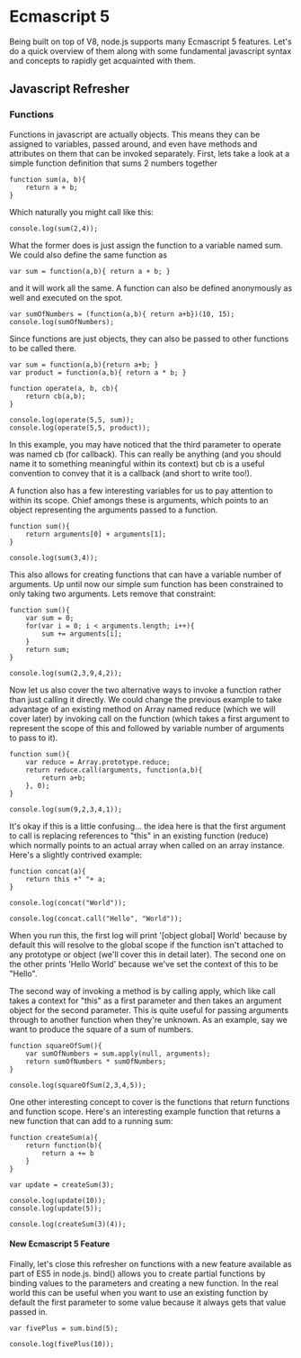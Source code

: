 # Ecmascript 5
Being built on top of V8, node.js supports many Ecmascript 5 features. Let's do a quick overview of them along with some fundamental javascript syntax and concepts to rapidly get acquainted with them.

## Javascript Refresher
### Functions 
Functions in javascript are actually objects. This means they can be assigned to variables, passed around, and even have methods and attributes on them that can be invoked separately. First, lets take a look at a simple function definition that sums 2 numbers together

	function sum(a, b){
		return a + b;
	}
	
Which naturally you might call like this:
	
	console.log(sum(2,4)); 

What the former does is just assign the function to a variable named sum. We could also define the same function as 

	var sum = function(a,b){ return a + b; }

and it will work all the same. A function can also be defined anonymously as well and executed on the spot.

	var sumOfNumbers = (function(a,b){ return a+b})(10, 15);
	console.log(sumOfNumbers);

Since functions are just objects, they can also be passed to other functions to be called there. 

	var sum = function(a,b){return a+b; }
	var product = function(a,b){ return a * b; }
	
	function operate(a, b, cb){
		return cb(a,b);
	}
	
	console.log(operate(5,5, sum));
	console.log(operate(5,5, product));

In this example, you may have noticed that the third parameter to operate was named cb (for callback). This can really be anything (and you should name it to something meaningful within its context) but cb is a useful convention to convey that it is a callback (and short to write too!). 

A function also has a few interesting variables for us to pay attention to within its scope. Chief amongs these is arguments, which points to an object representing the arguments passed to a function.
	
	function sum(){
		return arguments[0] + arguments[1];
	}
	
	console.log(sum(3,4));

This also allows for creating functions that can have a variable number of arguments. Up until now our simple sum function has been constrained to only taking two arguments. Lets remove that constraint:
	
	function sum(){
		var sum = 0;
		for(var i = 0; i < arguments.length; i++){
			sum += arguments[i];
		}
		return sum;
	}
	
	console.log(sum(2,3,9,4,2));

Now let us also cover the two alternative ways to invoke a function rather than just calling it directly. We could change the previous example to take advantage of an existing method on Array named reduce (which we will cover later) by invoking call on the function (which takes a first argument to represent the scope of this and followed by variable number of arguments to pass to it).

 
	function sum(){
		var reduce = Array.prototype.reduce; 
		return reduce.call(arguments, function(a,b){
			return a+b;
		}, 0);	
	}

	console.log(sum(9,2,3,4,1));

It's okay if this is a little confusing... the idea here is that the first argument to call is replacing references to "this" in an existing function (reduce) which normally points to an actual array when called on an array instance. Here's a slightly contrived example:
	
	function concat(a){
		return this +" "+ a;
	}
	
	console.log(concat("World"));
	
	console.log(concat.call("Hello", "World"));

When you run this, the first log will print '[object global] World' because by default this will resolve to the global scope if the function isn't attached to any prototype or object (we'll cover this in detail later). The second one on the other prints 'Hello World' because we've set the context of this to be "Hello". 

The second way of invoking a method is by calling apply, which like call takes a context for "this" as a first parameter and then takes an argument object for the second parameter. This is quite useful for passing arguments through to another function when they're unknown. As an example, say we want to produce the square of a sum of numbers.
	
	function squareOfSum(){
		var sumOfNumbers = sum.apply(null, arguments);
		return sumOfNumbers * sumOfNumbers;
	}
	
	console.log(squareOfSum(2,3,4,5));

One other interesting concept to cover is the functions that return functions and function scope. Here's an interesting example function that returns a new function that can add to a running sum:
	
	function createSum(a){
		return function(b){
			return a += b
		}
	}

	var update = createSum(3);
	
	console.log(update(10));
	console.log(update(5));

	console.log(createSum(3)(4));

#### New Ecmascript 5 Feature
Finally, let's close this refresher on functions with a new feature available as part of ES5 in node.js. bind() allows you to create partial functions by binding values to the parameters and creating a new function. In the real world this can be useful when you want to use an existing function by default the first parameter to some value because it always gets that value passed in. 

	var fivePlus = sum.bind(5);
	
	console.log(fivePlus(10));
